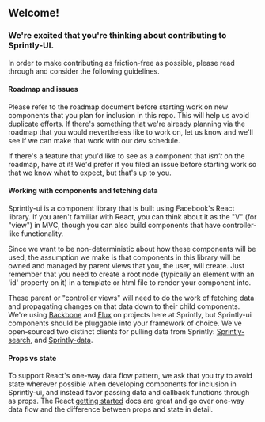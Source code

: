 ## Welcome!

### We're excited that you're thinking about contributing to Sprintly-UI.
In order to make contributing as friction-free as possible, please read through and consider the following guidelines.

#### Roadmap and issues
Please refer to the roadmap document before starting work on new components that you plan for inclusion in this repo. This will help us avoid duplicate efforts. If there's something that we're already planning via the roadmap that you would nevertheless like to work on, let us know and we'll see if we can make that work with our dev schedule.

If there's a feature that you'd like to see as a component that _isn't_ on the roadmap, have at it! We'd prefer if you filed an issue before starting work so that we know what to expect, but that's up to you.

#### Working with components and fetching data
Sprintly-ui is a component library that is built using Facebook's React library. If you aren't familiar with React, you can think about it as the "V" (for "view") in MVC, though you can also build components that have controller-like functionality.

Since we want to be non-deterministic about how these components will be used, the assumption we make is that components in this library will be owned and managed by parent views that you, the user, will create. Just remember that you need to create a root node (typically an element with an 'id' property on it) in a template or html file to render your component into.

These parent or "controller views" will need to do the work of fetching data and propagating changes on that data down to their child components. We're using [Backbone](http://backbonejs.org/) and [Flux](https://facebook.github.io/flux/) on projects here at Sprintly, but Sprintly-ui components should be pluggable into your framework of choice. We've open-sourced two distinct clients for pulling data from Sprintly: [Sprintly-search](https://github.com/sprintly/sprintly-search), and [Sprintly-data](https://github.com/sprintly/sprintly-data).


#### Props vs state
To support React's one-way data flow pattern, we ask that you try to avoid state wherever possible when developing components for inclusion in Sprintly-ui, and instead favor passing data and callback functions through as props. The React [getting started](http://facebook.github.io/react/docs/thinking-in-react.html) docs are great and go over one-way data flow and the difference between props and state in detail.


